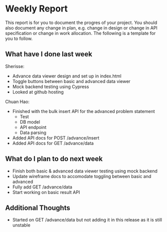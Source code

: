 # Weekly Report

This report is for you to document the progres of your project. You should also document any change in plan, e.g. change in design or change in API specification or change in work allocation. The following is a template for you to follow.

## What have I done last week

Sherisse:
- Advance data viewer design and set up in index.html
- Toggle buttons between basic and advanced data viewer
- Mock backend testing using Cypress
- Looked at github hosting

Chuan Hao:  
- Finished with the bulk insert API for the advanced problem statement
  - Test
  - DB model
  - API endpoint
  - Data parsing
- Added API docs for POST /advance/insert
- Added API docs for GET /advance/data

## What do I plan to do next week

- Finish both basic & advanced data viewer testing using mock backend
- Update wireframe docs to accomodate toggling between basic and advanced
- Fully add GET /advance/data
- Start working on basic result API

## Additional Thoughts
- Started on GET /advance/data but not adding it in this release as it is still unstable